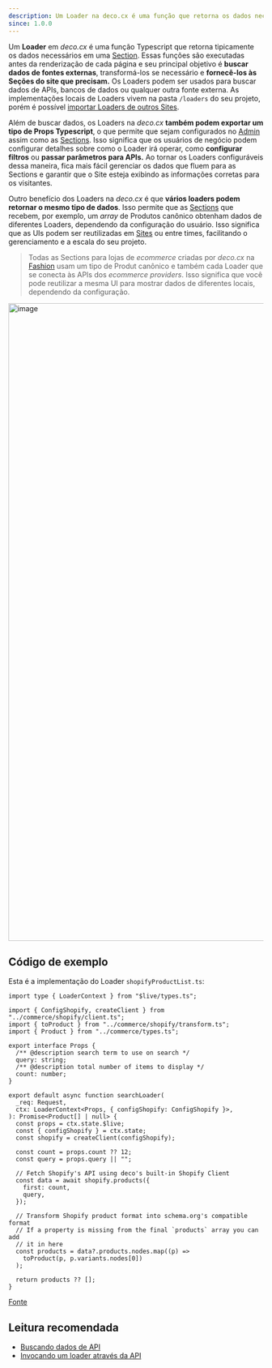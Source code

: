 ```yaml
---
description: Um Loader na deco.cx é uma função que retorna os dados necessários para um Site.
since: 1.0.0
---
```


Um **Loader** em _deco.cx_ é uma função Typescript que retorna tipicamente os
dados necessários em uma [Section](/docs/pt/concepts/section). Essas funções são
executadas antes da renderização de cada página e seu principal objetivo é
**buscar dados de fontes externas**, transformá-los se necessário e
**fornecê-los às Seções do site que precisam.** Os Loaders podem ser usados para
buscar dados de APIs, bancos de dados ou qualquer outra fonte externa. As
implementações locais de Loaders vivem na pasta `/loaders` do seu projeto, porém
é possível
[importar Loaders de outros Sites](/docs/pt/tutorials/importing-other-sites).

Além de buscar dados, os Loaders na _deco.cx_ **também podem exportar um tipo de
Props Typescript**, o que permite que sejam configurados no
[Admin](https://deco.cx/admin) assim como as
[Sections](/docs/pt/concepts/section). Isso significa que os usuários de negócio
podem configurar detalhes sobre como o Loader irá operar, como **configurar
filtros** ou **passar parâmetros para APIs.** Ao tornar os Loaders configuráveis
dessa maneira, fica mais fácil gerenciar os dados que fluem para as Sections e
garantir que o Site esteja exibindo as informações corretas para os visitantes.

Outro benefício dos Loaders na _deco.cx_ é que **vários loaders podem retornar o
mesmo tipo de dados**. Isso permite que as [Sections](/docs/pt/concepts/section)
que recebem, por exemplo, um _array_ de Produtos canônico obtenham dados de
diferentes Loaders, dependendo da configuração do usuário. Isso significa que as
UIs podem ser reutilizadas em [Sites](/docs/pt/concepts/site) ou entre times,
facilitando o gerenciamento e a escala do seu projeto.

> Todas as Sections para lojas de _ecommerce_ criadas por _deco.cx_ na
> [Fashion](https://github.com/deco-sites/fashion) usam um tipo de Produt
> canônico e também cada Loader que se conecta às APIs dos _ecommerce
> providers_. Isso significa que você pode reutilizar a mesma UI para mostrar
> dados de diferentes locais, dependendo da configuração.

<img width="1259" alt="image" src="https://user-images.githubusercontent.com/18706156/224897214-a45b2731-5799-4007-8084-a8a772ddf5d2.png">

## Código de exemplo

Esta é a implementação do Loader `shopifyProductList.ts`:

```tsx
import type { LoaderContext } from "$live/types.ts";

import { ConfigShopify, createClient } from "../commerce/shopify/client.ts";
import { toProduct } from "../commerce/shopify/transform.ts";
import { Product } from "../commerce/types.ts";

export interface Props {
  /** @description search term to use on search */
  query: string;
  /** @description total number of items to display */
  count: number;
}

export default async function searchLoader(
  _req: Request,
  ctx: LoaderContext<Props, { configShopify: ConfigShopify }>,
): Promise<Product[] | null> {
  const props = ctx.state.$live;
  const { configShopify } = ctx.state;
  const shopify = createClient(configShopify);

  const count = props.count ?? 12;
  const query = props.query || "";

  // Fetch Shopify's API using deco's built-in Shopify Client
  const data = await shopify.products({
    first: count,
    query,
  });

  // Transform Shopify product format into schema.org's compatible format
  // If a property is missing from the final `products` array you can add
  // it in here
  const products = data?.products.nodes.map((p) =>
    toProduct(p, p.variants.nodes[0])
  );

  return products ?? [];
}
```

[Fonte](https://github.com/deco-sites/std/blob/bedf496b7a2a480c1a9dfae477fe34020daae821/functions/shopifyProductList.ts)

## Leitura recomendada

- [Buscando dados de API](/docs/pt/tutorials/data-fetching)
- [Invocando um loader através da API](/docs/pt/tutorials/client-side-invocation)
